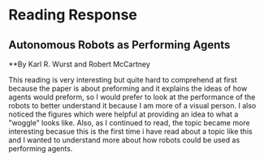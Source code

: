 # Reading Response
## Autonomous Robots as Performing Agents
**By Karl R. Wurst and Robert McCartney

This reading is very interesting but quite hard to comprehend at first because the paper is about preforming and it explains the ideas of how agents would preform, so I would prefer to look at the performance of the robots to better understand it because I am more of a visual person. I also noticed the figures which were helpful at providing an idea to what a "woggle" looks like. Also, as I continued to read, the topic became more interesting becasue this is the first time i have read about a topic like this and I wanted to understand more about how robots could be used as performing agents.

